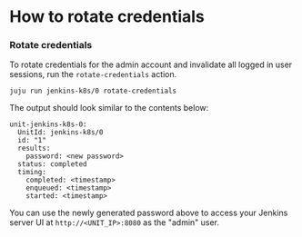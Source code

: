# How to rotate credentials

### Rotate credentials

To rotate credentials for the admin account and invalidate all logged in user sessions, run the
`rotate-credentials` action.

```
juju run jenkins-k8s/0 rotate-credentials 
```

The output should look similar to the contents below:

```
unit-jenkins-k8s-0:
  UnitId: jenkins-k8s/0
  id: "1"
  results:
    password: <new password>
  status: completed
  timing:
    completed: <timestamp>
    enqueued: <timestamp>
    started: <timestamp>
```

You can use the newly generated password above to access your Jenkins server UI at
`http://<UNIT_IP>:8080` as the "admin" user.